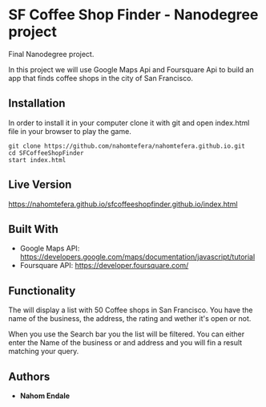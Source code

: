 # SF Coffee Shop Finder - Nanodegree project

Final Nanodegree project.

In this project we will use Google Maps Api and Foursquare Api to build an app that finds coffee shops in the city of San Francisco.


## Installation

In order to install it in your computer clone it with git and open index.html file in your browser to play the game.

```
git clone https://github.com/nahomtefera/nahomtefera.github.io.git
cd SFCoffeeShopFinder
start index.html
```

## Live Version

https://nahomtefera.github.io/sfcoffeeshopfinder.github.io/index.html


## Built With

* Google Maps API: https://developers.google.com/maps/documentation/javascript/tutorial
* Foursquare API: https://developer.foursquare.com/

## Functionality

The will display a list with 50 Coffee shops in San Francisco.
You have the name of the business, the address, the rating and wether it's open or not.

When you use the Search bar you the list will be filtered. You can either enter the Name of the business or and address and you will fin a result matching your query.


## Authors

* **Nahom Endale** 